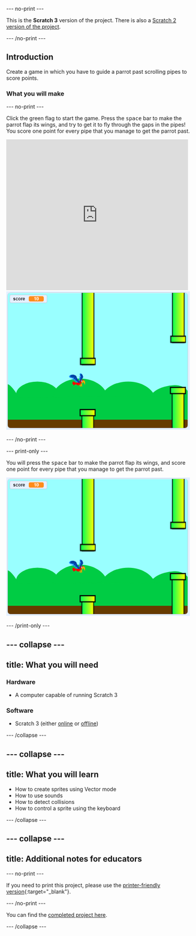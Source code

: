 --- no-print ---

This is the **Scratch 3** version of the project. There is also a [Scratch 2 version of the project](https://projects.raspberrypi.org/en/projects/flappy-parrot-scratch2).

--- /no-print ---

## Introduction

Create a game in which you have to guide a parrot past scrolling pipes to score points.

### What you will make

--- no-print ---

Click the green flag to start the game. Press the <kbd>space</kbd> bar to make the parrot flap its wings, and try to get it to fly through the gaps in the pipes! You score one point for every pipe that you manage to get the parrot past.

<div class="scratch-preview">
  <iframe allowtransparency="true" width="485" height="402" src="https://scratch.mit.edu/projects/embed/258349724/?autostart=false" frameborder="0" scrolling="no"></iframe>
  <img src="images/flappy-parrot-showcase.png">
</div>

--- /no-print ---

--- print-only ---

You will press the <kbd>space</kbd> bar to make the parrot flap its wings, and score one point for every pipe that you manage to get the parrot past.

![flappy parrot game being played](images/flappy-parrot-showcase.png)

--- /print-only ---

--- collapse ---
---
title: What you will need
---

### Hardware

+ A computer capable of running Scratch 3

### Software

+ Scratch 3 (either [online](https://rpf.io/scratchon) or [offline](https://rpf.io/scratchoff))

--- /collapse ---

--- collapse ---
---
title: What you will learn
---

+ How to create sprites using Vector mode
+ How to use sounds  
+ How to detect collisions
+ How to control a sprite using the keyboard 

--- /collapse ---

--- collapse ---
---
title: Additional notes for educators
---

--- no-print ---

If you need to print this project, please use the [printer-friendly version](https://projects.raspberrypi.org/en/projects/flappy-parrot/print){:target="_blank"}.

--- /no-print ---

You can find the [completed project here](https://rpf.io/p/en/flappy-parrot-get).

--- /collapse ---
